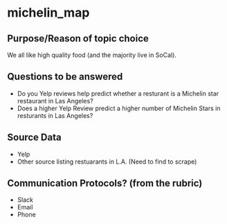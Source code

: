 # michelin_map
## Purpose/Reason of topic choice
We all like high quality food (and the majority live in SoCal).

## Questions to be answered
- Do you Yelp reviews help predict whether a resturant is a Michelin star restaurant in Las Angeles? 
- Does a higher Yelp Review predict a higher number of Michelin Stars in resturants in Las Angeles? 

## Source Data
- Yelp 
- Other source listing restuarants in L.A. (Need to find to scrape)

## Communication Protocols? (from the rubric)
- Slack
- Email 
- Phone

